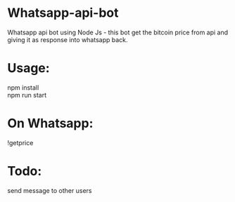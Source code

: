 # Whatsapp-api-bot


Whatsapp api bot using Node Js - this bot get the bitcoin price from api and giving it as response into whatsapp back.

# Usage:
npm install<br>
npm run start

# On Whatsapp:<br>
!getprice


# Todo:
send message to other users
